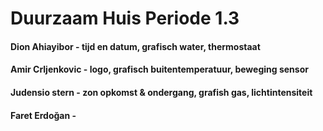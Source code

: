 # Duurzaam Huis Periode 1.3

 #### Dion Ahiayibor - tijd en datum, grafisch water, thermostaat
 #### Amir Crljenkovic - logo, grafisch buitentemperatuur, beweging sensor
 #### Judensio stern -  zon opkomst & ondergang, grafish gas, lichtintensiteit
 #### Faret Erdoğan - 


